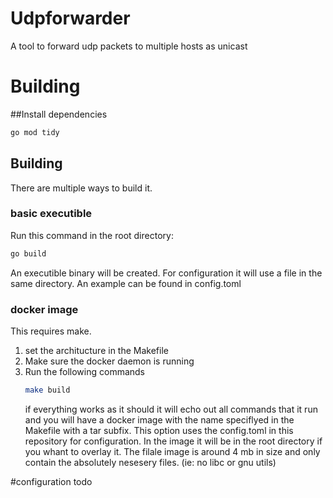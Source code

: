 # Udpforwarder
A tool to forward udp packets to multiple hosts as unicast

# Building
##Install dependencies
```bash
go mod tidy
```
## Building
There are multiple ways to build it.
### basic executible
Run this command in the root directory:
```bash
go build
```
An executible binary will be created. For configuration it will use a file in the same directory. An example can be found in config.toml
### docker image
This requires make.  
1. set the architucture in the Makefile
2. Make sure the docker daemon is running
3. Run the following commands
   ```bash
   make build
   ```
   if everything works as it should it will echo out all commands that it run and you will have a docker image with the name speciflyed in the Makefile with a tar subfix.
This option uses the config.toml in this repository for configuration. In the image it will be in the root directory if you whant to overlay it.
The filale image is around 4 mb in size and only contain the absolutely nesesery files. (ie: no libc or gnu utils)

#configuration
todo
